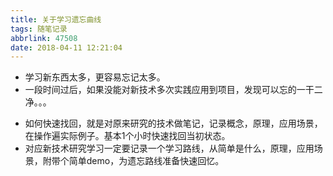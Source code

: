```yaml
---
title: 关于学习遗忘曲线
tags: 随笔记录
abbrlink: 47508
date: 2018-04-11 12:21:04
---
```


- 学习新东西太多，更容易忘记太多。
- 一段时间过后，如果没能对新技术多次实践应用到项目，发现可以忘的一干二净。。。
<!-- more -->
- 如何快速找回，就是对原来研究的技术做笔记，记录概念，原理，应用场景，在操作遍实际例子。基本1个小时快速找回当初状态。
- 对应新技术研究学习一定要记录一个学习路线，从简单是什么，原理，应用场景，附带个简单demo，为遗忘路线准备快速回忆。
